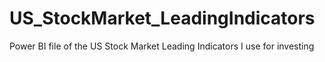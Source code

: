 # US_StockMarket_LeadingIndicators
Power BI file of the US Stock Market Leading Indicators I use for investing
